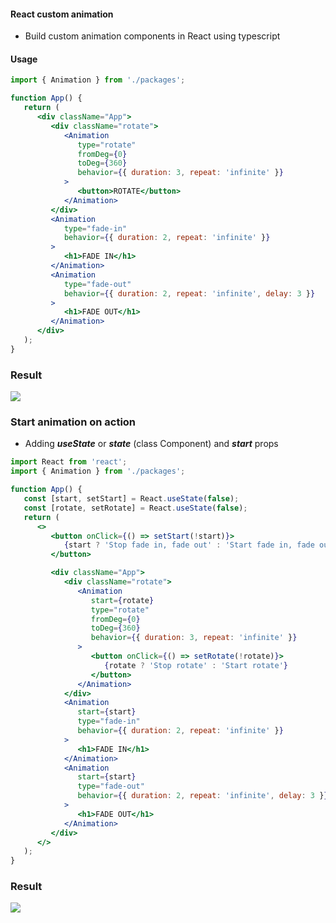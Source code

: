 #### React custom animation

-  Build custom animation components in React using typescript

#### Usage

```jsx
import { Animation } from './packages';

function App() {
   return (
      <div className="App">
         <div className="rotate">
            <Animation
               type="rotate"
               fromDeg={0}
               toDeg={360}
               behavior={{ duration: 3, repeat: 'infinite' }}
            >
               <button>ROTATE</button>
            </Animation>
         </div>
         <Animation
            type="fade-in"
            behavior={{ duration: 2, repeat: 'infinite' }}
         >
            <h1>FADE IN</h1>
         </Animation>
         <Animation
            type="fade-out"
            behavior={{ duration: 2, repeat: 'infinite', delay: 3 }}
         >
            <h1>FADE OUT</h1>
         </Animation>
      </div>
   );
}
```

### Result

![](https://media3.giphy.com/media/GEcM0crskEEbp1NTo6/giphy.gif?cid=790b7611497aaae8b381c57c6de4c49154f1f7eaf7477ee4&rid=giphy.gif&ct=g)

### Start animation on action

-  Adding **_useState_** or **_state_** (class Component) and **_start_** props

```jsx
import React from 'react';
import { Animation } from './packages';

function App() {
   const [start, setStart] = React.useState(false);
   const [rotate, setRotate] = React.useState(false);
   return (
      <>
         <button onClick={() => setStart(!start)}>
            {start ? 'Stop fade in, fade out' : 'Start fade in, fade out'}
         </button>

         <div className="App">
            <div className="rotate">
               <Animation
                  start={rotate}
                  type="rotate"
                  fromDeg={0}
                  toDeg={360}
                  behavior={{ duration: 3, repeat: 'infinite' }}
               >
                  <button onClick={() => setRotate(!rotate)}>
                     {rotate ? 'Stop rotate' : 'Start rotate'}
                  </button>
               </Animation>
            </div>
            <Animation
               start={start}
               type="fade-in"
               behavior={{ duration: 2, repeat: 'infinite' }}
            >
               <h1>FADE IN</h1>
            </Animation>
            <Animation
               start={start}
               type="fade-out"
               behavior={{ duration: 2, repeat: 'infinite', delay: 3 }}
            >
               <h1>FADE OUT</h1>
            </Animation>
         </div>
      </>
   );
}
```

### Result

![](https://media4.giphy.com/media/iJ87nWYvu3dlVGrZoP/giphy.gif?cid=790b7611d6d52a8abc5b9271657803100fa1c54f0bd32bb1&rid=giphy.gif&ct=g)
